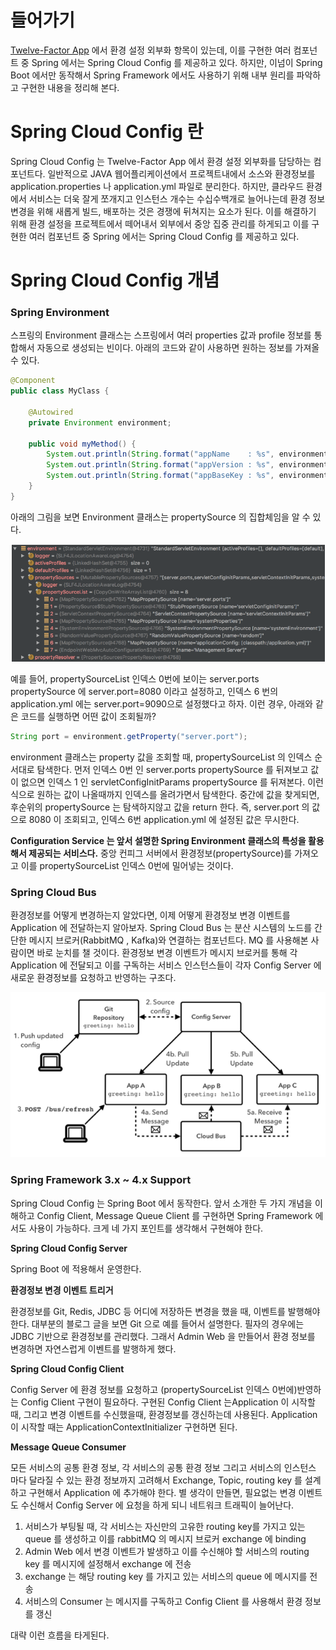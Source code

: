 # 들어가기

[Twelve-Factor App](https://12factor.net/ko/config) 에서 환경 설정 외부화 항목이 있는데, 이를 구현한 여러 컴포넌트 중 Spring 에서는 Spring Cloud Config 를 제공하고 있다. 하지만, 이넘이 Spring Boot 에서만 동작해서 Spring Framework 에서도 사용하기 위해 내부 원리를 파악하고 구현한 내용을 정리해 본다.

# Spring Cloud Config 란

Spring Cloud Config 는 Twelve-Factor App 에서 환경 설정 외부화를 담당하는 컴포넌트다. 일반적으로 JAVA 웹어플리케이션에서 프로젝트내에서 소스와 환경정보를 application.properties 나 application.yml 파일로 분리한다. 하지만, 클라우드 환경에서 서비스는 더욱 잘게 쪼개지고 인스턴스 개수는 수십수백개로 늘어나는데 환경 정보 변경을 위해 새롭게 빌드, 배포하는 것은 경쟁에 뒤쳐지는 요소가 된다. 이를 해결하기 위해 환경 설정을 프로젝트에서 떼어내서 외부에서 중앙 집중 관리를 하게되고 이를 구현한 여러 컴포넌트 중 Spring 에서는 Spring Cloud Config 를 제공하고 있다.

# Spring Cloud Config 개념

### Spring Environment

스프링의 Environment 클래스는 스프링에서 여러 properties 값과 profile 정보를 통합해서 자동으로 생성되는 빈이다. 아래의 코드와 같이 사용하면 원하는 정보를 가져올 수 있다.

```java
@Component
public class MyClass {
 
    @Autowired
    private Environment environment;
 
    public void myMethod() {
        System.out.println(String.format("appName    : %s", environment.getProperty("app.name")));
        System.out.println(String.format("appVersion : %s", environment.getProperty("app.version")));
        System.out.println(String.format("appBaseKey : %s", environment.getProperty("app.base-key")));
    }
}
```

아래의 그림을 보면 Environment 클래스는 propertySource 의 집합체임을 알 수 있다.

![Environment](/assets/img/upload/picture306-1.png)

예를 들어, propertySourceList 인덱스 0번에 보이는 server.ports propertySource 에 server.port=8080 이라고 설정하고, 인덱스 6 번의 application.yml 에는 server.port=9090으로 설정했다고 하자.
이런 경우, 아래와 같은 코드를 실행하면 어떤 값이 조회될까?

```java
String port = environment.getProperty("server.port");
```

environment 클래스는 property 값을 조회할 때, propertySourceList 의 인덱스 순서대로 탐색한다. 먼저 인덱스 0번 인 server.ports propertySource 를 뒤져보고 값이 없으면 인덱스 1 인 servletConfigInitParams propertySource 를 뒤져본다. 이런식으로 원하는 값이 나올때까지 인덱스를 올려가면서 탐색한다. 중간에 값을 찾게되면, 후순위의 propertySource 는 탐색하지않고 값을 return 한다. 즉, server.port 의 값으로 8080 이 조회되고, 인덱스 6번 application.yml 에 설정된 값은 무시한다.

**Configuration Service 는 앞서 설명한 Spring Environment 클래스의 특성을 활용해서 제공되는 서비스다.** 중앙 컨피그 서버에서 환경정보(propertySource)를 가져오고 이를 propertySourceList 인덱스 0번에 밀어넣는 것이다.

### Spring Cloud Bus

환경정보를 어떻게 변경하는지 알았다면, 이제 어떻게 환경정보 변경 이벤트를 Application 에 전달하는지 알아보자. Spring Cloud Bus 는 분산 시스템의 노드를 간단한 메시지 브로커(RabbitMQ , Kafka)와 연결하는 컴포넌트다. MQ 를 사용해본 사람이면 바로 눈치를 챌 것이다. 환경정보 변경 이벤트가 메시지 브로커를 통해 각 Application 에 전달되고 이를 구독하는 서비스 인스턴스들이 각자 Config Server 에 새로운 환경정보를 요청하고 반영하는 구조다.

![Environment](/assets/img/upload/cloud-bus.png)

### Spring Framework 3.x ~ 4.x Support

Spring Cloud Config 는 Spring Boot 에서 동작한다. 앞서 소개한 두 가지 개념을 이해하고 Config Client, Message Queue Client 를 구현하면 Spring Framework 에서도 사용이 가능하다. 크게 네 가지 포인트를 생각해서 구현해야 한다.

**Spring Cloud Config Server**

Spring Boot 에 적용해서 운영한다.

**환경정보 변경 이벤트 트리거**

환경정보를 Git, Redis, JDBC 등 어디에 저장하든 변경을 했을 때, 이벤트를 발행해야 한다. 대부분의 블로그 글을 보면 Git 으로 예를 들어서 설명한다. 필자의 경우에는 JDBC 기반으로 환경정보를 관리했다. 그래서 Admin Web 을 만들어서 환경 정보를 변경하면 자연스럽게 이벤트를 발행하게 했다.

**Spring Cloud Config Client**

Config Server 에 환경 정보를 요청하고 (propertySourceList 인덱스 0번에)반영하는 Config Client 구현이 필요하다. 구현된 Config Client 는Application 이 시작할 때, 그리고 변경 이벤트를 수신했을때, 환경정보를 갱신하는데 사용된다.
Application 이 시작할 때는 ApplicationContextInitializer 구현하면 된다.

**Message Queue Consumer**

모든 서비스의 공통 환경 정보, 각 서비스의 공통 환경 정보 그리고 서비스의 인스턴스 마다 달라질 수 있는 환경 정보까지 고려해서 Exchange, Topic, routing key 를 설계하고 구현해서 Application 에 추가해야 한다. 별 생각이 만들면, 필요없는 변경 이벤트도 수신해서 Config Server 에 요청을 하게 되니 네트워크 트래픽이 늘어난다.

1. 서비스가 부팅될 때, 각 서비스는 자신만의 고유한 routing key를 가지고 있는 queue 를 생성하고 이를 rabbitMQ 의 메시지 브로커 exchange 에 binding
2. Admin Web 에서 변경 이벤트가 발생하고 이를 수신해야 할 서비스의 routing key 를 메시지에 설정해서 exchange 에 전송
3. exchange 는 해당 routing key 를 가지고 있는 서비스의 queue 에 메시지를 전송
4. 서비스의 Consumer 는 메시지를 구독하고 Config Client 를 사용해서 환경 정보를 갱신

대략 이런 흐름을 타게된다.




